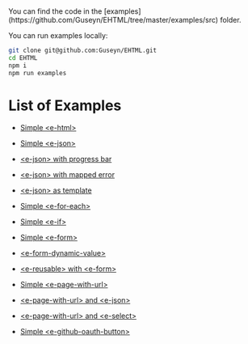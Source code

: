 <div style="height: 10px"></div>
You can find the code in the [examples](https://github.com/Guseyn/EHTML/tree/master/examples/src) folder.

You can run examples locally:

```bash
git clone git@github.com:Guseyn/EHTML.git
cd EHTML
npm i
npm run examples
```

# List of Examples


- [Simple &lt;e-html&gt;](/html/examples/simple-e-html.html)

- [Simple &lt;e-json&gt;](/html/examples/simple-e-json.html)

- [&lt;e-json&gt; with progress bar](/html/examples/e-json-with-progress-bar.html)

- [&lt;e-json&gt; with mapped error](/html/examples/e-json-with-mapped-error.html)

- [ &lt;e-json&gt; as template](/html/examples/e-json-as-template.html)

- [Simple &lt;e-for-each&gt;](/html/examples/simple-e-for-each.html)

- [Simple &lt;e-if&gt;](/html/examples/simple-e-if.html)

- [Simple &lt;e-form&gt;](/html/examples/simple-e-form.html)

- [&lt;e-form-dynamic-value&gt;](/html/examples/e-form-dynamic-value.html)

- [&lt;e-reusable&gt; with &lt;e-form&gt;](/html/examples/e-reusable-with-e-form.html)

- [Simple &lt;e-page-with-url&gt;](/html/examples/simple-e-page-with-url.html)

- [&lt;e-page-with-url&gt; and &lt;e-json&gt;](/html/examples/e-page-with-url-and-e-json.html)

- [&lt;e-page-with-url&gt; and &lt;e-select&gt;](/html/examples/e-page-with-url-and-e-select.html)

- [Simple &lt;e-github-oauth-button&gt;](/html/examples/simple-e-github-oauth-button.html)
